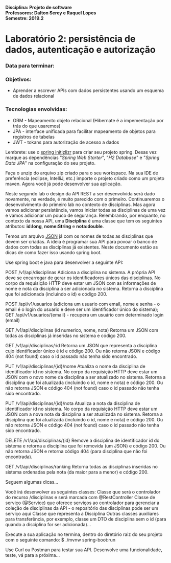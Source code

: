 **Disciplina: Projeto de software<br>
Professores: Dalton Serey e Raquel Lopes<br>
Semestre: 2019.2**

# Laboratório 2: persistência de dados, autenticação e autorização
### Data para terminar:

### Objetivos:
* Aprender a escrever APIs com dados persistentes usando um esquema de dados relacional 

### Tecnologias envolvidas:
* ORM - Mapeamento objeto relacional (Hibernate é a impementação por trás do que usaremos)
* JPA - interface unificada para facilitar mapeamento de objetos para registros de tabelas
* JWT - tokans para autorização de acesso a dados

Lembrete: use o [spring initizlizr](https://start.spring.io) para criar seu projeto spring. Desas vez marque as dependências "_Spring Web Starter_", "_H2 Database_" e "_Spring Data JPA_" na configuração do seu projeto.

Faça o unzip do arquivo zip criado para o seu workspace. Na sua IDE de preferência (eclipse, IntelliJ, etc.) importe o projeto criado como um projeto maven. Agora você já pode desenvolver sua aplicação.

Neste segundo lab o design da API REST a ser desenvolvida será dado novamente, na verdade, é muito parecido com o primeiro. Continuaremos o desenvolvimento do primeiro lab no contexto de disciplinas. Mas agora vamos adicionar persistência, vamos iniciar todas as disciplinas de uma vez e vamos adicionar um pouco de segurança. Relembrando, por enquanto, no contexto da nossa API, uma **Disciplina** é uma classe que tem os seguintes atributos: **id:long**, **nome:String** e **nota:double**.

Temos um arquivo [JSON](./disciplinas.json) já com os nomes de todas as disciplinas que devem ser criadas. A ideia é programar sua API para povoar o banco de dados com todas as disciplinas já existentes. Neste documento estão as dicas de como fazer isso usando spring boot.

Use spring boot e java para desenvolver a seguinte API:

POST /v1/api/disciplinas 
Adiciona a disciplina no sistema. A própria API deve se encarregar de gerar os identificadores únicos das disciplinas. No corpo da requisição HTTP deve estar um JSON com as informações de nome e nota da disciplina a ser adicionada no sistema. 
Retorna a disciplina que foi adicionada (incluindo o id) e código 200.

POST /api/v1/usuarios (adiciona um usuario com email, nome e senha - o email é o login do usuario e deve ser um identificador único do sistema);
GET /api/v1/usuarios/{email} - recupera um usuário com determinado login (email)

GET /v1/api/disciplinas (id numerico, nome, nota)
Retorna um JSON com todas as disciplinas já inseridas no sistema e código 200.

GET /v1/api/disciplinas/:id
Retorna um JSON que representa a disciplina cujo identificador único é id e código 200. Ou não retorna JSON e código 404 (not found) caso o id passado não tenha sido encontrado.

PUT /v1/api/disciplinas/{id}/nome 
Atualiza o nome da disciplina de identificador id no sistema. No corpo da requisição HTTP deve estar um JSON com o novo nome da disciplina a ser atualizado no sistema. 
Retorna a disciplina que foi atualizada (incluindo o id, nome e nota) e código 200. Ou não retorna JSON e código 404 (not found) caso o id passado não tenha sido encontrado.

PUT /v1/api/disciplinas/{id}/nota 
Atualiza a nota da disciplina de identificador id no sistema. No corpo da requisição HTTP deve estar um JSON com a nova nota da disciplina a ser atualizada no sistema. 
Retorna a disciplina que foi atualizada (incluindo o id, nome e nota) e código 200. Ou não retorna JSON e código 404 (not found) caso o id passado não tenha sido encontrado.

DELETE /v1/api/disciplinas/{id}
Remove a disciplina de identificador id do sistema e retorna a disciplina que foi removida (um JSON) e código 200. Ou não retorna JSON e retorna código 404 (para disciplina que não foi encontrada).

GET /v1/api/disciplinas/ranking
Retorna todas as disciplinas inseridas no sistema ordenadas pela nota (da maior para a menor) e código 200.

Seguem algumas dicas...

Você irá desenvolver as seguintes classes:
Classe que será o controlador do recurso /disciplinas e será marcada com @RestController 
Classe de serviço (@Service) que oferece serviços ao controlador para gerenciar a coleção de disciplinas da API - o repositório das disciplinas pode ser um serviço aqui
Classe que representa a Disciplina 
Outras classes auxiliares para transferência, por exemplo, classe um DTO de disciplina sem o id (para quando a disciplina for ser adicionada)...

Execute a sua aplicação no termina, dentro do diretório raiz do seu projeto com o seguinte comando: 
$ ./mvnw spring-boot:run

Use Curl ou Postman para testar sua API. Desenvolve uma funcionalidade, teste, vá para a próxima…

